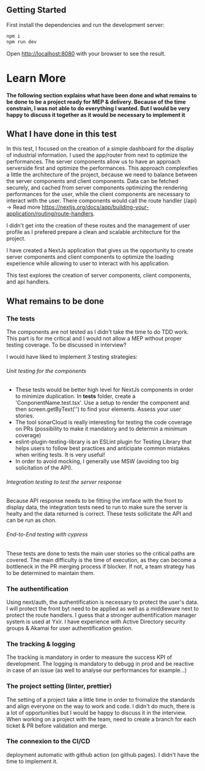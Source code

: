 ## Getting Started

First install the dependencies and run the development server:

```bash
npm i
npm run dev
```

Open [http://localhost:8080](http://localhost:8080) with your browser to see the result.

# Learn More

**The following section explains what have been done and what remains to be done to be a project ready for MEP & delivery. Because of the time constrain, I was not able to do everything I wanted. But I would be very happy to discuss it together as it would be necessary to implement it**

## What I have done in this test

In this test, I focused on the creation of a simple dashboard for the display of industrial information.
I used the app/router from next to optimize the performances. The server components allow us to have an approach serverside first and optimize the performances.
This approach complexifies a little the architecture of the project, because we need to balance between the server components and client components.
Data can be fetched securely, and cached from server components optimizing the rendering performances for the user, while the client components are necessary to interact with the user. There components would call the route handler (/api) -> Read more https://nextjs.org/docs/app/building-your-application/routing/route-handlers.

I didn't get into the creation of these routes and the management of user profile as I prefered prepare a clean and scalable architecture for the project.

I have created a NextJs application that gives us the opportunity to create server components and client components to optimize the loading experience while allowing to user to interact with his application.

This test explores the creation of server components, client components, and api handlers.

## What remains to be done

### The tests

The components are not tested as I didn't take the time to do TDD work. This part is for me critical and I would not allow a MEP without proper testing coverage. To be discussed in interview?

I would have liked to implement 3 testing strategies:

###### Unit testing for the components
- These tests would be better high level for NextJs components in order to minimize duplication. In __tests__ folder, create a 'ConponentName.test.tsx'. Use a setup to render the component and then screen.getByText('') to find your elements. Assess your user stories.
- The tool sonarCloud is really interesting for testing the code coverage on PRs (possibility to make it mandatory and to determin a minimum coverage)
- eslint-plugin-testing-library is an ESLint plugin for Testing Library that helps users to follow best practices and anticipate common mistakes when writing tests. It is very useful!
- In order to avoid mocking, I generally use MSW (avoiding too big solicitation of the API).

###### Integration testing to test the server response
Because API response needs to be fitting the intrface with the front to display data, the integration tests need to  run to make sure the server is healty and the data returned is correct. These tests sollicitate the API and can be run as chon.

###### End-to-End testing with cypress
These tests are done to tests the main user stories so the critical paths are covered. The main difficulty is the time of execution, as they can become a bottleneck in the PR merging process if blocker. If not, a team strategy has to be determined to maintain them.

### The authentification

Using next/auth, the authentification is necessary to protect the user's data.
I will protect the front byt need to be applied as well as a middleware next to protect the route handlers.
I guess that a stronger authentification manager system is used at Yxir. I have experience with Active Directory security groups & Akamai for user authentification gestion.

### The tracking & logging

The tracking is mandatory in order to measure the success KPI of development.
The logging is mandatory to debugg in prod and be reactive in case of an issue (as well to analyse our performances for example...)

### The project setting (linter, prettier)

The setting of a project take a little time in order to fromalize the standards and align everyone on the way to work and code.
I didn't do much, there is a lot of opportunities but I would be happy to discuss it in the interview.
When working on a project with the team, need to create a branch for each ticket & PR before validation and merge.

### The connexion to the CI/CD

deployment automatic with github action (on github pages). I didn't have the time to implement it.